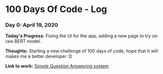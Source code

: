 # 100 Days Of Code - Log

### Day 0: April 19, 2020 

**Today's Progress**: Fixing the UI for the app, adding a new page to try on raw BERT model.

**Thoughts:** Starting a new challenge of 100 days of code, hope that it will makes me a better developer :D

**Link to work:** [Simple Question Answering system](https://github.com/phamdinhha/end-to-end-qna)
